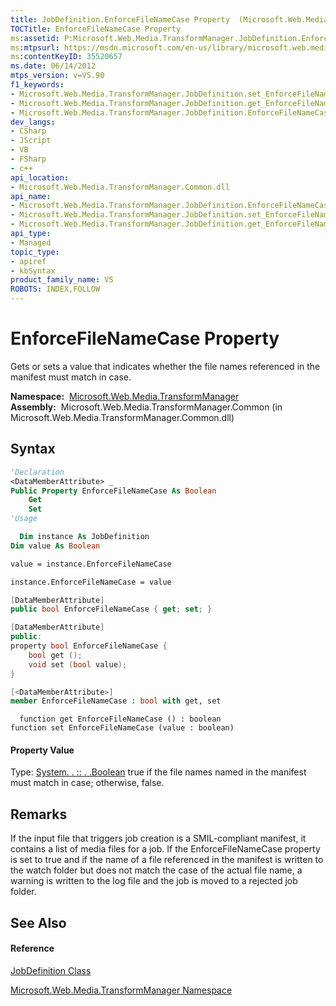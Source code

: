 ```yaml
---
title: JobDefinition.EnforceFileNameCase Property  (Microsoft.Web.Media.TransformManager)
TOCTitle: EnforceFileNameCase Property
ms:assetid: P:Microsoft.Web.Media.TransformManager.JobDefinition.EnforceFileNameCase
ms:mtpsurl: https://msdn.microsoft.com/en-us/library/microsoft.web.media.transformmanager.jobdefinition.enforcefilenamecase(v=VS.90)
ms:contentKeyID: 35520657
ms.date: 06/14/2012
mtps_version: v=VS.90
f1_keywords:
- Microsoft.Web.Media.TransformManager.JobDefinition.set_EnforceFileNameCase
- Microsoft.Web.Media.TransformManager.JobDefinition.get_EnforceFileNameCase
- Microsoft.Web.Media.TransformManager.JobDefinition.EnforceFileNameCase
dev_langs:
- CSharp
- JScript
- VB
- FSharp
- c++
api_location:
- Microsoft.Web.Media.TransformManager.Common.dll
api_name:
- Microsoft.Web.Media.TransformManager.JobDefinition.EnforceFileNameCase
- Microsoft.Web.Media.TransformManager.JobDefinition.set_EnforceFileNameCase
- Microsoft.Web.Media.TransformManager.JobDefinition.get_EnforceFileNameCase
api_type:
- Managed
topic_type:
- apiref
- kbSyntax
product_family_name: VS
ROBOTS: INDEX,FOLLOW
---
```


# EnforceFileNameCase Property

Gets or sets a value that indicates whether the file names referenced in the manifest must match in case.

**Namespace:**  [Microsoft.Web.Media.TransformManager](microsoft-web-media-transformmanager-namespace.md)  
**Assembly:**  Microsoft.Web.Media.TransformManager.Common (in Microsoft.Web.Media.TransformManager.Common.dll)

## Syntax

``` vb
'Declaration
<DataMemberAttribute> _
Public Property EnforceFileNameCase As Boolean
    Get
    Set
'Usage

  Dim instance As JobDefinition
Dim value As Boolean

value = instance.EnforceFileNameCase

instance.EnforceFileNameCase = value
```

``` csharp
[DataMemberAttribute]
public bool EnforceFileNameCase { get; set; }
```

``` c++
[DataMemberAttribute]
public:
property bool EnforceFileNameCase {
    bool get ();
    void set (bool value);
}
```

``` fsharp
[<DataMemberAttribute>]
member EnforceFileNameCase : bool with get, set
```

``` jscript
  function get EnforceFileNameCase () : boolean
function set EnforceFileNameCase (value : boolean)
```

#### Property Value

Type: [System. . :: . .Boolean](https://msdn.microsoft.com/en-us/library/a28wyd50\(v=vs.90\))  
true if the file names named in the manifest must match in case; otherwise, false.  

## Remarks

If the input file that triggers job creation is a SMIL-compliant manifest, it contains a list of media files for a job. If the EnforceFileNameCase property is set to true and if the name of a file referenced in the manifest is written to the watch folder but does not match the case of the actual file name, a warning is written to the log file and the job is moved to a rejected job folder.

## See Also

#### Reference

[JobDefinition Class](jobdefinition-class-microsoft-web-media-transformmanager.md)

[Microsoft.Web.Media.TransformManager Namespace](microsoft-web-media-transformmanager-namespace.md)

